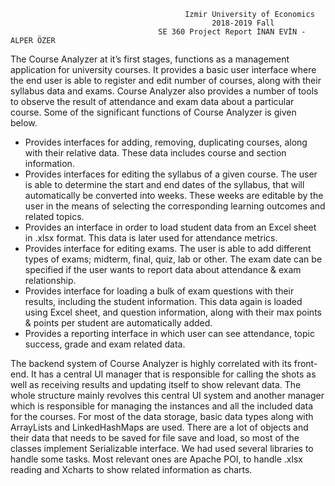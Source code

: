 
                                           Izmir University of Economics
                                                 2018-2019 Fall
                                     SE 360 Project Report İNAN EVİN - ALPER ÖZER
The Course Analyzer at it’s first stages, functions as a management application for university courses. It provides a basic user interface where the end user is able to register and edit number of courses, along with their syllabus data and exams. Course Analyzer also provides a number of tools to observe the result of attendance and exam data about a particular course. Some of the significant functions of Course Analyzer is given below.
- Provides interfaces for adding, removing, duplicating courses, along with their relative data. These data includes course and section information.
- Provides interfaces for editing the syllabus of a given course. The user is able to determine the start and end dates of the syllabus, that will automatically be converted into weeks. These weeks are editable by the user in the means of selecting the corresponding learning outcomes and related topics.
- Provides an interface in order to load student data from an Excel sheet in .xlsx format. This data is later used for attendance metrics.
- Provides interface for editing exams. The user is able to add different types of exams; midterm, final, quiz, lab or other. The exam date can be specified if the user wants to report data about attendance & exam relationship.
- Provides interface for loading a bulk of exam questions with their results, including the student information. This data again is loaded using Excel sheet, and question information, along with their max points & points per student are automatically added.
- Provides a reporting interface in which user can see attendance, topic success, grade and exam related data.

 The backend system of Course Analyzer is highly correlated with its front-end. It has a central UI manager that is responsible for calling the shots as well as receiving results and updating itself to show relevant data. The whole structure mainly revolves this central UI system and another manager which is responsible for managing the instances and all the included data for the courses.
For most of the data storage, basic data types along with ArrayLists and LinkedHashMaps are used. There are a lot of objects and their data that needs to be saved for file save and load, so most of the classes implement Serializable interface.
We had used several libraries to handle some tasks. Most relevant ones are Apache POI, to handle .xlsx reading and Xcharts to show related information as charts.
